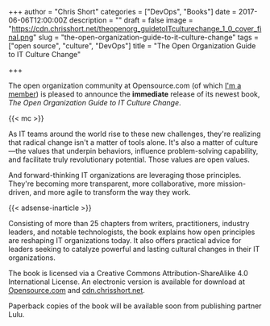 +++
author = "Chris Short"
categories = ["DevOps", "Books"]
date = 2017-06-06T12:00:00Z
description = ""
draft = false
image = "https://cdn.chrisshort.net/theopenorg_guidetoITculturechange_1_0_cover_final.png"
slug = "the-open-organization-guide-to-it-culture-change"
tags = ["open source", "culture", "DevOps"]
title = "The Open Organization Guide to IT Culture Change"

+++

The open organization community at Opensource.com (of which [I'm a member](https://opensource.com/users/chrisshort)) is pleased to announce the **immediate** release of its newest book, *The Open Organization Guide to IT Culture Change*.

{{< mc >}}

As IT teams around the world rise to these new challenges, they're realizing that radical change isn't a matter of tools alone. It's also a matter of culture—the values that underpin behaviors, influence problem-solving capability, and facilitate truly revolutionary potential. Those values are open values.

And forward-thinking IT organizations are leveraging those principles. They're becoming more transparent, more collaborative, more mission-driven, and more agile to transform the way they work.

{{< adsense-inarticle >}}

Consisting of more than 25 chapters from writers, practitioners, industry leaders, and notable technologists, the book explains how open principles are reshaping IT organizations today. It also offers practical advice for leaders seeking to catalyze powerful and lasting cultural changes in their IT organizations.

The book is licensed via a Creative Commons Attribution-ShareAlike 4.0 International License. An electronic version is available for download at [Opensource.com](https://opensource.com/open-organization/resources/culture-change) and [cdn.chrisshort.net](https://cdn.chrisshort.net/open_org_it_culture.pdf).

Paperback copies of the book will be available soon from publishing partner Lulu.